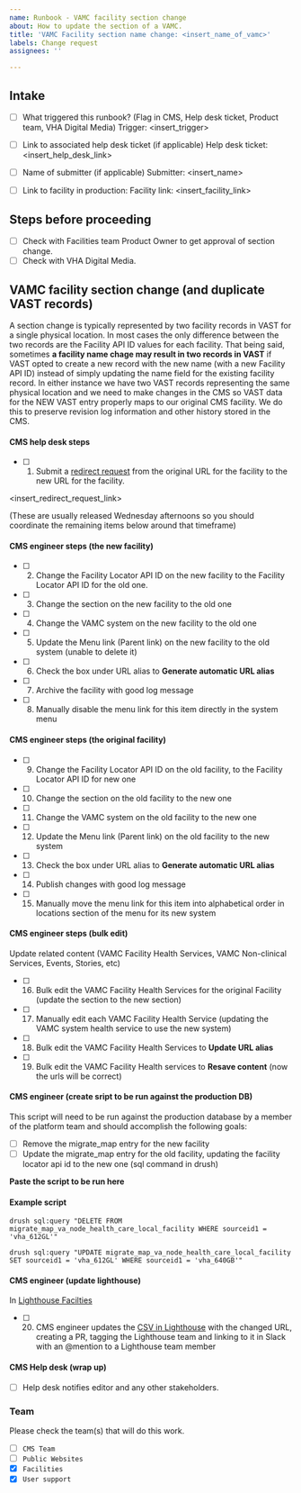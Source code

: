 ```yaml
---
name: Runbook - VAMC facility section change
about: How to update the section of a VAMC.
title: 'VAMC Facility section name change: <insert_name_of_vamc>'
labels: Change request
assignees: ''

---
```


## Intake
- [ ] What triggered this runbook? (Flag in CMS, Help desk ticket, Product team, VHA Digital Media)
Trigger: <insert_trigger>

- [ ] Link to associated help desk ticket (if applicable)
Help desk ticket: <insert_help_desk_link>

- [ ] Name of submitter (if applicable)
Submitter: <insert_name>

- [ ] Link to facility in production:
Facility link: <insert_facility_link>

## Steps before proceeding

- [ ] Check with Facilities team Product Owner to get approval of section change.
- [ ] Check with VHA Digital Media.

## VAMC facility section change (and duplicate VAST records)

A section change is typically represented by two facility records in VAST for a single physical location. In most cases the only difference between the two records are the Facility API ID values for each facility. That being said, sometimes **a facility name chage may result in two records in VAST** if VAST opted to create a new record with the new name (with a new Facility API ID) instead of simply updating the name field for the existing facility record. In either instance we have two VAST records representing the same physical location and we need to make changes in the CMS so VAST data for the NEW VAST entry properly maps to our original CMS facility. We do this to preserve revision log information and other history stored in the CMS.

#### CMS help desk steps
- [ ] 1. Submit a [redirect request](https://github.com/department-of-veterans-affairs/va.gov-cms/issues/new?assignees=&labels=Redirect+request&template=redirect-request-facility-url.md&title=Redirect+Request+for%3A+%3Cinsert+facility+name%3E) from the original URL for the facility to the new URL for the facility.

<insert_redirect_request_link>

(These are usually released Wednesday afternoons so you should coordinate the remaining items below around that timeframe)

#### CMS engineer steps (the new facility)
- [ ] 2. Change the Facility Locator API ID on the new facility to the Facility Locator API ID for the old one.
- [ ] 3. Change the section on the new facility to the old one
- [ ] 4. Change the VAMC system on the new facility to the old one
- [ ] 5. Update the Menu link (Parent link) on the new facility to the old system (unable to delete it)
- [ ] 6. Check the box under URL alias to **Generate automatic URL alias**
- [ ] 7. Archive the facility with good log message
- [ ] 8. Manually disable the menu link for this item directly in the system menu

#### CMS engineer steps (the original facility)
- [ ] 9. Change the Facility Locator API ID on the old facility, to the Facility Locator API ID for new one
- [ ] 10. Change the section on the old facility to the new one
- [ ] 11. Change the VAMC system on the old facility to the new one
- [ ] 12. Update the Menu link (Parent link) on the old facility to the new system
- [ ] 13. Check the box under URL alias to **Generate automatic URL alias**
- [ ] 14. Publish changes with good log message
- [ ] 15. Manually move the menu link for this item into alphabetical order in locations section of the menu for its new system

#### CMS engineer steps (bulk edit)
Update related content (VAMC Facility Health Services, VAMC Non-clinical Services, Events, Stories, etc)
- [ ] 16. Bulk edit the VAMC Facility Health Services for the original Facility (update the section to the new section)
- [ ] 17. Manually edit each VAMC Facility Health Service (updating the VAMC system health service to use the new system)
- [ ] 18. Bulk edit the VAMC Facility Health Services to **Update URL alias**
- [ ] 19. Bulk edit the VAMC Facility Health services to **Resave content** (now the urls will be correct)

#### CMS engineer (create sript to be run against the production DB)

This script will need to be run against the production database by a member of the platform team and should accomplish the following goals:

- [ ] Remove the migrate_map entry for the new facility
- [ ] Update the migrate_map entry for the old facility, updating the facility locator api id to the new one (sql command in drush)

**Paste the script to be run here**

#### Example script
```
drush sql:query "DELETE FROM migrate_map_va_node_health_care_local_facility WHERE sourceid1 = 'vha_612GL'"

drush sql:query "UPDATE migrate_map_va_node_health_care_local_facility SET sourceid1 = 'vha_612GL' WHERE sourceid1 = 'vha_640GB'"
```

#### CMS engineer (update lighthouse)
In [Lighthouse Facilties](https://github.com/department-of-veterans-affairs/lighthouse-facilities)
- [ ] 20. CMS engineer updates the [CSV in Lighthouse](https://github.com/department-of-veterans-affairs/lighthouse-facilities/blob/master/facilities/src/main/resources/websites.csv) with the changed URL, creating a PR, tagging the Lighthouse team and linking to it in Slack with an @mention to a Lighthouse team member 

#### CMS Help desk (wrap up)
- [ ] Help desk notifies editor and any other stakeholders.

### Team
Please check the team(s) that will do this work.

- [ ] `CMS Team`
- [ ] `Public Websites`
- [x] `Facilities`
- [x] `User support`
